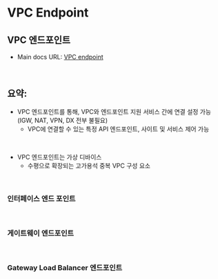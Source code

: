 # VPC Endpoint

## VPC 엔드포인트

- Main docs URL: [VPC endpoint](https://docs.aws.amazon.com/ko_kr/vpc/latest/privatelink/vpc-endpoints.html)

<br>

## 요약:

- VPC 엔드포인트를 통해, VPC와 엔드포인트 지원 서비스 간에 연결 설정 가능 (IGW, NAT, VPN, DX 전부 불필요)
  - VPC에 연결할 수 있는 특정 API 엔드포인트, 사이트 및 서비스 제어 가능

<br>

- VPC 엔드포인트는 가상 디바이스
  - 수평으로 확장되는 고가용석 중복 VPC 구성 요소


<br>

### 인터페이스 엔드 포인트


<br>


### 게이트웨이 엔드포인트


<br>


### Gateway Load Balancer 엔드포인트

<br>